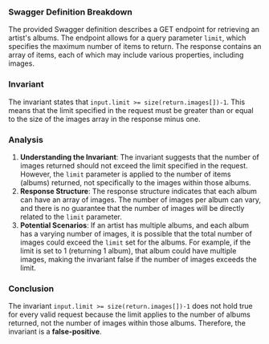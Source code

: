 ### Swagger Definition Breakdown
The provided Swagger definition describes a GET endpoint for retrieving an artist's albums. The endpoint allows for a query parameter `limit`, which specifies the maximum number of items to return. The response contains an array of items, each of which may include various properties, including images.

### Invariant
The invariant states that `input.limit >= size(return.images[])-1`. This means that the limit specified in the request must be greater than or equal to the size of the images array in the response minus one.

### Analysis
1. **Understanding the Invariant**: The invariant suggests that the number of images returned should not exceed the limit specified in the request. However, the `limit` parameter is applied to the number of items (albums) returned, not specifically to the images within those albums. 
2. **Response Structure**: The response structure indicates that each album can have an array of images. The number of images per album can vary, and there is no guarantee that the number of images will be directly related to the `limit` parameter. 
3. **Potential Scenarios**: If an artist has multiple albums, and each album has a varying number of images, it is possible that the total number of images could exceed the `limit` set for the albums. For example, if the limit is set to 1 (returning 1 album), that album could have multiple images, making the invariant false if the number of images exceeds the limit.

### Conclusion
The invariant `input.limit >= size(return.images[])-1` does not hold true for every valid request because the limit applies to the number of albums returned, not the number of images within those albums. Therefore, the invariant is a **false-positive**.

